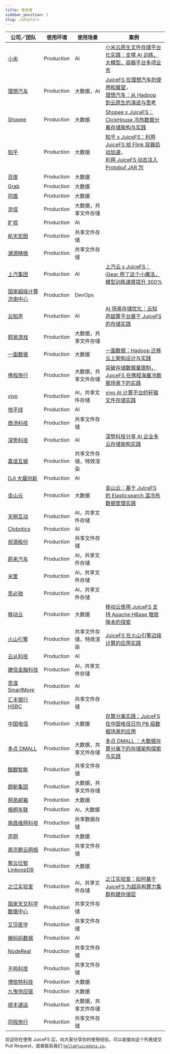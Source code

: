 ```yaml
---
title: 使用者
sidebar_position: 1
slug: /adopters
---
```


| 公司／团队                                        | 使用环境   | 使用场景               | 案例                                                                                                                                                                                                    |
|---------------------------------------------------|------------|------------------------|---------------------------------------------------------------------------------------------------------------------------------------------------------------------------------------------------------|
| [小米](https://www.mi.com)                        | Production | AI                     | [小米云原生文件存储平台化实践：支撑 AI 训练、大模型、容器平台多项业务](https://juicefs.com/zh-cn/blog/user-stories/cloud-native-file-storage-platform-as-ai-training-large-models-container-platforms)                                                                                                                                                                                                        |
| [理想汽车](https://www.lixiang.com)               | Production | 大数据，AI             | [JuiceFS 在理想汽车的使用和展望](https://juicefs.com/zh-cn/blog/li-auto-with-juicefs)，<br />[理想汽车：从 Hadoop 到云原生的演进与思考](https://juicefs.com/zh-cn/blog/liauto-case-hadoop-cloudnatrive) |
| [Shopee](https://shopee.com)                      | Production | 大数据                 | [Shopee x JuiceFS：ClickHouse 冷热数据分离存储架构与实践](https://juicefs.com/zh-cn/blog/shopee-clickhouse-with-juicefs)                                                                                |
| [知乎](https://www.zhihu.com)                     | Production | 大数据                 | [知乎 x JuiceFS：利用 JuiceFS 给 Flink 容器启动加速](https://juicefs.com/zh-cn/blog/zhihu-flink-with-juicefs)，<br />[利用 JuiceFS 动态注入 Protobuf JAR 包](https://zhuanlan.zhihu.com/p/586120009)    |
| [百度](https://home.baidu.com/home/index)                  | Production | 大数据                 |                                                                                                                                                                                                         |
| [Grab](https://grab.com/sg)                  | Production | 大数据                 |                                                                                                                                                                                                         |
| [同盾](https://tongdun.cn)                  | Production | 大数据                 |                                                                                                                                                                                                         |
| [尧信](https://www.yaoxinhd.com)                  | Production | 大数据，共享文件存储   |                                                                                                                                                                                                         |
| [旷视](https://megvii.com)                        | Production | AI                     |                                                                                                                                                                                                         |
| [航天宏图](https://www.piesat.cn)                 | Production | 共享文件存储           |                                                                                                                                                                                                         |
| [溯源精微](https://www.geneway.cn)                | Production | 共享文件存储           |                                                                                                                                                                                                         |
| [上汽集团](https://www.saicmotor.com/chinese)     | Production | AI                     | [上汽云 x JuiceFS：iGear 用了这个小魔法，模型训练速度提升 300%](https://juicefs.com/zh-cn/blog/performance-boost-3x-on-igear-platform)                                                                  |
| [国家超级计算济南中心](https://www.nsccjn.cn)     | Production | DevOps                 |                                                                                                                                                                                                         |
| [云知声](https://www.unisound.com)                | Production | AI                     | [AI 场景存储优化：云知声超算平台基于 JuiceFS 的存储实践](https://juicefs.com/zh-cn/blog/juicefs-support-ai-storage-at-unisound)                                                                         |
| [网易游戏](https://game.163.com)                  | Production | 大数据，共享文件存储   |                                                                                                                                                                                                         |
| [一面数据](https://www.yimian.com.cn)             | Production | 大数据                 | [一面数据：Hadoop 迁移云上架构设计与实践](https://juicefs.com/zh-cn/blog/yimiancase)                                                                                                                    |
| [携程旅行](https://www.ctrip.com)                 | Production | 大数据，共享文件存储   | [突破存储数据量限制，JuiceFS 在携程海量冷数据场景下的实践](https://juicefs.com/zh-cn/blog/xiecheng-case)                                                                                                |
| [vivo](https://www.vivo.com)                      | Production | AI，共享文件存储       | [vivo AI 计算平台的轩辕文件存储实践](https://www.infoq.cn/article/3oFSOWfYGsX5h7xzsIe6)                                                                                                                 |
| [地平线](https://horizon.ai)                      | Production | AI                     |                                                                                                                                                                                                         |
| [商汤科技](https://www.sensetime.com/cn)          | Production | 共享文件存储           |                                                                                                                                                                                                         |
| [深势科技](https://www.dp.tech)                   | Production | AI                     | [深势科技分享 AI 企业多云存储架构实践](https://juicefs.com/zh-cn/blog/dptech-ai-storage-in-multi-cloud-practice)                                                                                        |
| [嘉谊互娱](http://www.joyient.com)                | Production | 共享文件存储，特效渲染 |                                                                                                                                                                                                         |
| [DJI 大疆创新](https://www.dji.com/cn)            | Production | AI                     |                                                                                                                                                                                                         |
| [金山云](https://www.ksyun.com)                   | Production | 大数据                 | [金山云：基于 JuiceFS 的 Elasticsearch 温冷热数据管理实践](https://juicefs.com/zh-cn/blog/user-stories/juicefs-elasticsearch-cold-heat-data-management)                                                 |
| [天桐互动](https://www.kuaidianyuedu.com)         | Production | AI，共享文件存储       |                                                                                                                                                                                                         |
| [Clobotics](https://clobotics.com)                | Production | AI                     |                                                                                                                                                                                                         |
| [视源股份](http://www.cvte.com)                   | Production | 共享文件存储           |                                                                                                                                                                                                         |
| [蔚来汽车](https://www.nio.cn)                    | Production | AI，共享文件存储       |                                                                                                                                                                                                         |
| [米筐](https://www.ricequant.com)                 | Production | AI，共享文件存储       |                                                                                                                                                                                                         |
| [思必驰](https://www.aispeech.com)                | Production | AI，共享文件存储       |                                                                                                                                                                                                         |
| [移动云](https://ecloud.he.chinamobile.com)       | Production | 大数据                 | [移动云使用 JuiceFS 支持 Apache HBase 增效降本的探索](https://juicefs.com/zh-cn/blog/juicefs-support-hbase-at-chinamobile-cloud)                                                                        |
| [火山引擎](https://www.volcengine.com)            | Production | 共享文件存储，特效渲染 | [JuiceFS 在火山引擎边缘计算的应用实践](https://juicefs.com/zh-cn/blog/user-stories/how-juicefs-accelerates-edge-rendering-performance-in-volcengine)                                                    |
| [云从科技](https://www.cloudwalk.com)             | Production | AI                     |                                                                                                                                                                                                         |
| [建信金融科技](https://www.ccbft.com)             | Production | AI，共享文件存储       |                                                                                                                                                                                                         |
| [思谋 SmartMore](https://cn.smartmore.com)        | Production | AI                     |                                                                                                                                                                                                         |
| [汇丰银行 HSBC](https://www.hsbc.com.cn)          | Production | 共享文件存储           |                                                                                                                                                                                                         |
| [中国电信](http://www.chinatelecom.com.cn)        | Production | 大数据                 | [存算分离实践：JuiceFS 在中国电信日均 PB 级数据场景的应用](https://juicefs.com/zh-cn/blog/user-stories/applicatio-of-juicefs-in-china-telecoms-daily-average-pb-data-scenario)                          |
| [多点 DMALL](https://www.dmall.com)               | Production | 大数据，共享文件存储   | [多点 DMALL ：大数据存算分离下的存储架构探索与实践](https://juicefs.com/zh-cn/blog/user-stories/separation-of-storage--computing-building-cloud-native-big-data-platform)                                                                                                                                                                                                        |
| [酷数智能](http://www.kurudata.com)               | Production | 共享文件存储           |                                                                                                                                                                                                         |
| [朗新集团](https://www.longshine.com)             | Production | 大数据，共享文件存储   |                                                                                                                                                                                                         |
| [网易邮箱](https://mail.163.com)                  | Production | 大数据                 |                                                                                                                                                                                                         |
| [梧桐车联](https://www.auto-pai.com)              | Production | AI，大数据             |                                                                                                                                                                                                         |
| [南昌维网科技](https://www.vwell.cn)              | Production | 共享数据存储           |                                                                                                                                                                                                         |
| [声网](https://www.agora.io/cn)                   | Production | 大数据                 |                                                                                                                                                                                                         |
| [南京鹏云网络](https://www.pengyunnetwork.cn)     | Production | 共享文件存储           |                                                                                                                                                                                                         |
| [聚云位智 LinkoopDB](http://www.datapps.cn)       | Production | 大数据                 |                                                                                                                                                                                                         |
| [之江实验室](https://www.zhejianglab.com)         | Production | AI，共享文件存储       | [之江实验室：如何基于 JuiceFS 为超异构算力集群构建存储层](https://juicefs.com/zh-cn/blog/user-stories/high-performance-scale-out-heterogeneous-computing-power-cluster-storage)                                                                                                                                                                                                        |
| [国家天文科学数据中心](https://nadc.china-vo.org) | Production | 共享文件存储           |                                                                                                                                                                                                         |
| [艾莎医学](https://www.ashermed.com)              | Production | 共享文件存储           |                                                                                                                                                                                                         |
| [蝉妈妈数据](https://www.chanmama.com)            | Production | AI                     |                                                                                                                                                                                                         |
| [NodeReal](https://nodereal.io)                   | Production | 共享文件存储           |                                                                                                                                                                                                         |
| [不鸣科技](https://www.boomingtech.com)           | Production | 共享文件存储           |                                                                                                                                                                                                         |
| [博依特科技](https://www.poi-t.com)               | Production | 大数据                 |                                                                                                                                                                                                         |
| [九曳供应链](https://www.jiuyescm.com)            | Production | 大数据                 |                                                                                                                                                                                                         |
| [顺丰速运](https://www.sf-express.com)            | Production    | 大数据，共享文件存储   |                                                                                                                                                                                                         |
| [同程旅行](https://ly.com)                     | Production   | 共享文件存储           |                                                                                                                                                                                                         |

欢迎你在使用 JuiceFS 后，向大家分享你的使用经验，可以直接向这个列表提交 Pull Request，或者联系我们 [`hello@juicedata.io`](mailto:hello@juicedata.io)。
